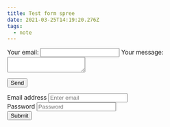 ```yaml
---
title: Test form spree
date: 2021-03-25T14:19:20.276Z
tags:
  - note
---
```

<form
  action="https://formspree.io/f/xlearwkb"
  method="POST"
>
  <label>
    Your email:
    <input type="email" name="_replyto"/>
  </label>
  <label>
    Your message:
    <textarea name="message"></textarea>
  </label>

  <button type="submit">Send</button>

</form>

<form>
  <div class="form-group">
    <label for="exampleInputEmail1">Email address</label>
    <input type="email" class="form-control" id="exampleInputEmail1" aria-describedby="emailHelp" placeholder="Enter email">
  </div>
  <div class="form-group">
    <label for="exampleInputPassword1">Password</label>
    <input type="password" class="form-control" id="exampleInputPassword1" placeholder="Password">
  </div>
  <button type="submit" class="btn btn-primary">Submit</button>
</form>

<style>

<link href="https://cdn.jsdelivr.net/npm/bootstrap@5.0.0-beta3/dist/css/bootstrap.min.css" rel="stylesheet" integrity="sha384-eOJMYsd53ii+scO/bJGFsiCZc+5NDVN2yr8+0RDqr0Ql0h+rP48ckxlpbzKgwra6" crossorigin="anonymous">

</style>